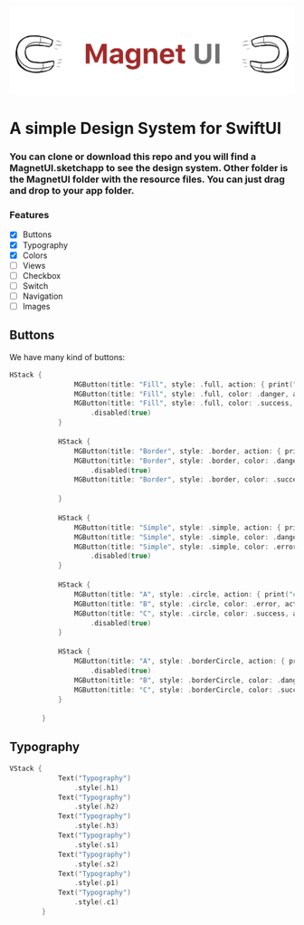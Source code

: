 ![Logo](https://raw.githubusercontent.com/Code-With-Coffee/MagnetUI/master/Logo.png)
# A simple Design System for SwiftUI

### You can clone or download this repo and you will find a MagnetUI.sketchapp to see the design system. Other folder is the MagnetUI folder with the resource files. You can just drag and drop to your app folder. 

### Features

- [X] Buttons
- [x] Typography
- [x] Colors
- [ ] Views
- [ ] Checkbox
- [ ] Switch
- [ ] Navigation
- [ ] Images

## Buttons
We have many kind of buttons:


```swift
HStack {
                MGButton(title: "Fill", style: .full, action: { print("click") })
                MGButton(title: "Fill", style: .full, color: .danger, action: { print("click") })
                MGButton(title: "Fill", style: .full, color: .success, action: { print("click") })
                    .disabled(true)
            }
            
            HStack {
                MGButton(title: "Border", style: .border, action: { print("click") })
                MGButton(title: "Border", style: .border, color: .danger, action: { print("click") })
                    .disabled(true)
                MGButton(title: "Border", style: .border, color: .success, action: { print("click") })
                
            }
            
            HStack {
                MGButton(title: "Simple", style: .simple, action: { print("click") })
                MGButton(title: "Simple", style: .simple, color: .danger, action: { print("click") })
                MGButton(title: "Simple", style: .simple, color: .error, action: { print("click") })
                    .disabled(true)
            }
            
            HStack {
                MGButton(title: "A", style: .circle, action: { print("click") })
                MGButton(title: "B", style: .circle, color: .error, action: { print("click") })
                MGButton(title: "C", style: .circle, color: .success, action: { print("click") })
                    .disabled(true)
            }
            
            HStack {
                MGButton(title: "A", style: .borderCircle, action: { print("click") })
                    .disabled(true)
                MGButton(title: "B", style: .borderCircle, color: .danger, action: { print("click") })
                MGButton(title: "C", style: .borderCircle, color: .success, action: { print("click") })
            }
            
        }
```


## Typography

```swift
VStack {
            Text("Typography")
                .style(.h1)
            Text("Typography")
                .style(.h2)
            Text("Typography")
                .style(.h3)
            Text("Typography")
                .style(.s1)
            Text("Typography")
                .style(.s2)
            Text("Typography")
                .style(.p1)
            Text("Typography")
                .style(.c1)
        }
```
